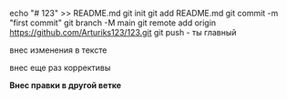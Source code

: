 echo "# 123" >> README.md 
git init 
git add README.md 
git commit -m "first commit" 
git branch -M main 
git remote add origin https://github.com/Arturiks123/123.git
 git push - ты главный


 внес изменения в тексте

 внес еще раз коррективы

 **Внес правки в другой ветке**